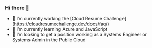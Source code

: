 ### Hi there 👋
- 🔭 I’m currently working the [Cloud Resume Challenge] (https://cloudresumechallenge.dev/docs/faq/)
- 🌱 I’m currently learning Azure and JavaScript
- 👯 I’m looking to get a position working as a Systems Engineer or Systems Admin in the Public Cloud


<!--
**dpeterson1125/dpeterson1125** is a ✨ _special_ ✨ repository because its `README.md` (this file) appears on your GitHub profile.

Here are some ideas to get you started:

- 🔭 I’m currently working on ...
- 🌱 I’m currently learning ...
- 👯 I’m looking to collaborate on ...
- 🤔 I’m looking for help with ...
- 💬 Ask me about ...
- 📫 How to reach me: ...
- 😄 Pronouns: ...
- ⚡ Fun fact: ...
-->
